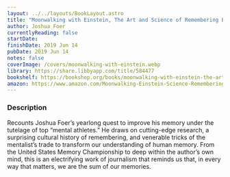 ```yaml
---
layout: ../../layouts/BookLayout.astro
title: "Moonwalking with Einstein, The Art and Science of Remembering Everything"
author: Joshua Foer
currentlyReading: false
startDate: 
finishDate: 2019 Jun 14
pubDate: 2019 Jun 14
notes: false
coverImage: /covers/moonwalking-with-einstein.webp
library: https://share.libbyapp.com/title/584477
bookshelf: https://bookshop.org/books/moonwalking-with-einstein-the-art-and-science-of-remembering-everything-9780143120537/9780143120537
amazon: https://www.amazon.com/Moonwalking-Einstein-Science-Remembering-Everything/dp/0143120530
---
```


### Description
Recounts Joshua Foer’s yearlong quest to improve his memory under the tutelage of top “mental athletes.” He draws on cutting-edge research, a surprising cultural history of remembering, and venerable tricks of the mentalist’s trade to transform our understanding of human memory. From the United States Memory Championship to deep within the author’s own mind, this is an electrifying work of journalism that reminds us that, in every way that matters, we are the sum of our memories.

<!-- ### Notes & Highlights -->
